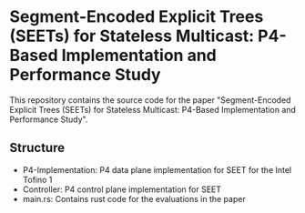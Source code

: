 # Segment-Encoded Explicit Trees (SEETs) for Stateless Multicast: P4-Based Implementation and Performance Study

This repository contains the source code for the paper "Segment-Encoded Explicit Trees (SEETs) for Stateless Multicast: P4-Based Implementation and Performance Study".

## Structure

- P4-Implementation: P4 data plane implementation for SEET for the Intel Tofino 1
- Controller: P4 control plane implementation for SEET 
- main.rs: Contains rust code for the evaluations in the paper